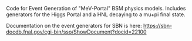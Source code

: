 Code for Event Generation of "MeV-Portal" BSM physics models. Includes
generators for the Higgs Portal and a HNL decaying to a mu+pi final
state.

Documentation on the event generators for SBN is here:
https://sbn-docdb.fnal.gov/cgi-bin/sso/ShowDocument?docid=22100
